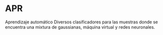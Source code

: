 # APR
Aprendizaje automático
Diversos clasificadores para las muestras donde se encuentra una mixtura de gaussianas, máquina virtual y redes neuronales.
